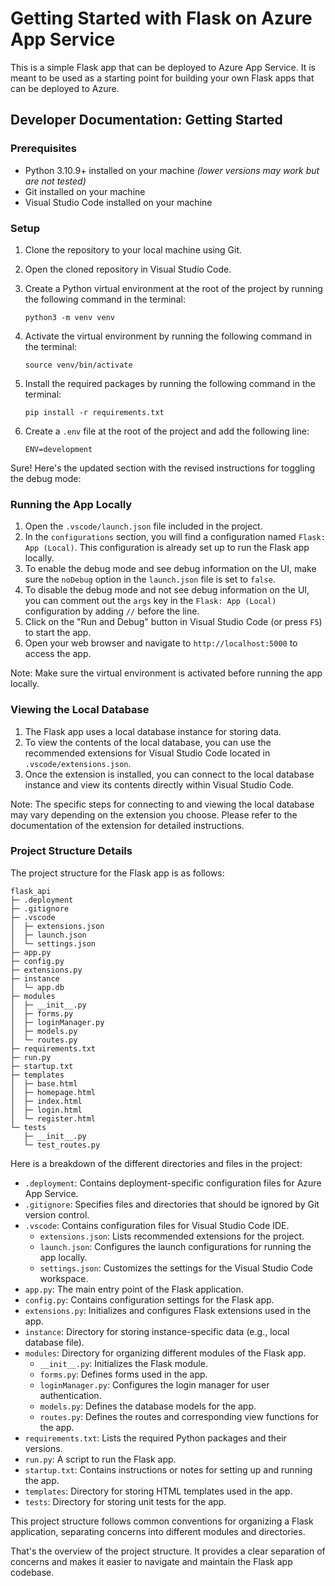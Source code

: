 # Getting Started with Flask on Azure App Service

This is a simple Flask app that can be deployed to Azure App Service. It is meant to be used as a starting point for building your own Flask apps that can be deployed to Azure.

## Developer Documentation: Getting Started

### Prerequisites

- Python 3.10.9+ installed on your machine *(lower versions may work but are not tested)*
- Git installed on your machine
- Visual Studio Code installed on your machine

### Setup

1. Clone the repository to your local machine using Git.
2. Open the cloned repository in Visual Studio Code.
3. Create a Python virtual environment at the root of the project by running the following command in the terminal:

   ```shell
   python3 -m venv venv
   ```

4. Activate the virtual environment by running the following command in the terminal:

   ```shell
   source venv/bin/activate
   ```

5. Install the required packages by running the following command in the terminal:

   ```shell
   pip install -r requirements.txt
   ```

6. Create a `.env` file at the root of the project and add the following line:

   ```shell
   ENV=development
   ```

Sure! Here's the updated section with the revised instructions for toggling the debug mode:

### Running the App Locally

1. Open the `.vscode/launch.json` file included in the project.
2. In the `configurations` section, you will find a configuration named `Flask: App (Local)`. This configuration is already set up to run the Flask app locally.
3. To enable the debug mode and see debug information on the UI, make sure the `noDebug` option in the `launch.json` file is set to `false`.
4. To disable the debug mode and not see debug information on the UI, you can comment out the `args` key in the `Flask: App (Local)` configuration by adding `//` before the line.
5. Click on the "Run and Debug" button in Visual Studio Code (or press `F5`) to start the app.
6. Open your web browser and navigate to `http://localhost:5000` to access the app.

Note: Make sure the virtual environment is activated before running the app locally.

### Viewing the Local Database

1. The Flask app uses a local database instance for storing data.
2. To view the contents of the local database, you can use the recommended extensions for Visual Studio Code located in `.vscode/extensions.json`.
3. Once the extension is installed, you can connect to the local database instance and view its contents directly within Visual Studio Code.

Note: The specific steps for connecting to and viewing the local database may vary depending on the extension you choose. Please refer to the documentation of the extension for detailed instructions.

### Project Structure Details

The project structure for the Flask app is as follows:

```tree
flask_api
├─ .deployment
├─ .gitignore
├─ .vscode
│  ├─ extensions.json
│  ├─ launch.json
│  └─ settings.json
├─ app.py
├─ config.py
├─ extensions.py
├─ instance
│  └─ app.db
├─ modules
│  ├─ __init__.py
│  ├─ forms.py
│  ├─ loginManager.py
│  ├─ models.py
│  └─ routes.py
├─ requirements.txt
├─ run.py
├─ startup.txt
├─ templates
│  ├─ base.html
│  ├─ homepage.html
│  ├─ index.html
│  ├─ login.html
│  └─ register.html
└─ tests
   ├─ __init__.py
   └─ test_routes.py
```

Here is a breakdown of the different directories and files in the project:

- `.deployment`: Contains deployment-specific configuration files for Azure App Service.
- `.gitignore`: Specifies files and directories that should be ignored by Git version control.
- `.vscode`: Contains configuration files for Visual Studio Code IDE.
  - `extensions.json`: Lists recommended extensions for the project.
  - `launch.json`: Configures the launch configurations for running the app locally.
  - `settings.json`: Customizes the settings for the Visual Studio Code workspace.
- `app.py`: The main entry point of the Flask application.
- `config.py`: Contains configuration settings for the Flask app.
- `extensions.py`: Initializes and configures Flask extensions used in the app.
- `instance`: Directory for storing instance-specific data (e.g., local database file).
- `modules`: Directory for organizing different modules of the Flask app.
  - `__init__.py`: Initializes the Flask module.
  - `forms.py`: Defines forms used in the app.
  - `loginManager.py`: Configures the login manager for user authentication.
  - `models.py`: Defines the database models for the app.
  - `routes.py`: Defines the routes and corresponding view functions for the app.
- `requirements.txt`: Lists the required Python packages and their versions.
- `run.py`: A script to run the Flask app.
- `startup.txt`: Contains instructions or notes for setting up and running the app.
- `templates`: Directory for storing HTML templates used in the app.
- `tests`: Directory for storing unit tests for the app.

This project structure follows common conventions for organizing a Flask application, separating concerns into different modules and directories.

That's the overview of the project structure. It provides a clear separation of concerns and makes it easier to navigate and maintain the Flask app codebase.

